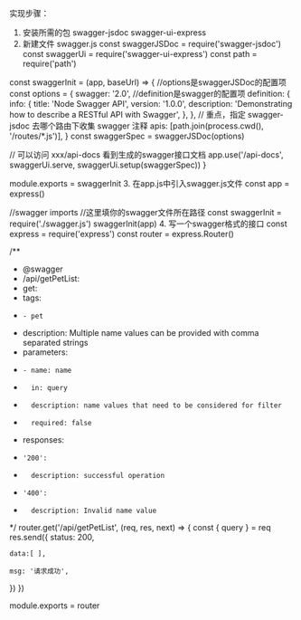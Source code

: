 实现步骤：
1. 安装所需的包
swagger-jsdoc swagger-ui-express
2. 新建文件 swagger.js
const swaggerJSDoc = require('swagger-jsdoc')
const swaggerUi = require('swagger-ui-express')
const path = require('path')

const swaggerInit = (app, baseUrl) => {
  //options是swaggerJSDoc的配置项
  const options = {
    swagger: '2.0',
    //definition是swagger的配置项
    definition: {
      info: {
        title: 'Node Swagger API',
        version: '1.0.0',
        description: 'Demonstrating how to describe a RESTful API with Swagger',
      },
    },
    // 重点，指定 swagger-jsdoc 去哪个路由下收集 swagger 注释
    apis: [path.join(process.cwd(), '/routes/*.js')],
  }
  const swaggerSpec = swaggerJSDoc(options)


  // 可以访问 xxx/api-docs 看到生成的swagger接口文档
  app.use('/api-docs', swaggerUi.serve, swaggerUi.setup(swaggerSpec))
}

module.exports = swaggerInit
3. 在app.js中引入swagger.js文件
const app = express()

//swagger imports
//这里填你的swagger文件所在路径
const swaggerInit = require('./swagger.js')
swaggerInit(app)
4. 写一个swagger格式的接口
const express = require('express')
const router = express.Router()

/**
 * @swagger
 * /api/getPetList:
 *  get:
 *   tags:
 *     - pet
 *   description: Multiple name values can be provided with comma separated strings
 *   parameters:
 *     - name: name
 *       in: query
 *       description: name values that need to be considered for filter
 *       required: false
 *   responses:
 *     '200':
 *       description: successful operation
 *     '400':
 *       description: Invalid name value
 */
router.get('/api/getPetList', (req, res, next) => {
  const { query } = req
  res.send({
    status: 200,

    data:[ ],

    msg: '请求成功',
  })
})

module.exports = router

